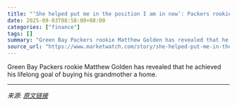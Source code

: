 ```yaml
---
title: "‘She helped put me in the position I am in now’: Packers rookie Matthew Golden surprises his grandmother with a new Houston house"
date: 2025-09-03T08:58:00+08:00
categories: ["finance"]
tags: []
summary: "Green Bay Packers rookie Matthew Golden has revealed that he achieved his lifelong goal of buying his grandmother a home."
source_url: "https://www.marketwatch.com/story/she-helped-put-me-in-the-position-i-am-in-now-packers-rookie-matthew-golden-surprises-his-grandmother-with-a-new-houston-house-61c0783d?mod=mw_rss_topstories"
---
```


Green Bay Packers rookie Matthew Golden has revealed that he achieved his lifelong goal of buying his grandmother a home.

---

*来源: [原文链接](https://www.marketwatch.com/story/she-helped-put-me-in-the-position-i-am-in-now-packers-rookie-matthew-golden-surprises-his-grandmother-with-a-new-houston-house-61c0783d?mod=mw_rss_topstories)*
